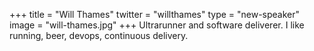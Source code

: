 +++
title = "Will Thames"
twitter = "willthames"
type = "new-speaker"
image = "will-thames.jpg"
+++
Ultrarunner and software deliverer. I like running, beer, devops, continuous delivery.